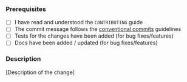### Prerequisites

- [ ] I have read and understood the `CONTRIBUTING` guide
- [ ] The commit message follows the [conventional commits][cc] guidelines
- [ ] Tests for the changes have been added (for bug fixes/features)
- [ ] Docs have been added / updated (for bug fixes/features)

### Description

[Description of the change]

<!---

Tips:

If you're not comfortable with working with Git, we're working a guide (https://ohmyposh.dev/docs/contributing_git) to help you out.
Oh My Posh advises GitKraken (https://www.gitkraken.com/invite/nQmDPR9D) as your preferred cross platform Git GUI power tool.

-->

[cc]: https://www.conventionalcommits.org/en/v1.0.0/#summary
